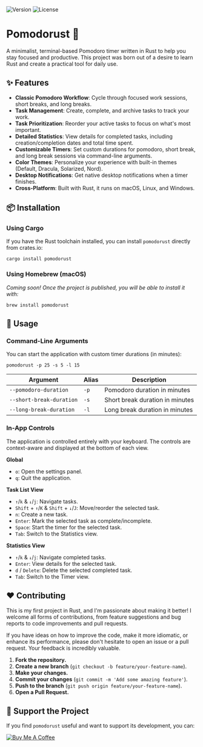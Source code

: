 <img alt="Version" src="https://img.shields.io/badge/version-0.1.0-blue">
<img alt="License" src="https://img.shields.io/badge/license-MIT-green">

# Pomodorust 🍅

A minimalist, terminal-based Pomodoro timer written in Rust to help you stay focused and productive. This project was born out of a desire to learn Rust and create a practical tool for daily use.

## ✨ Features

- **Classic Pomodoro Workflow**: Cycle through focused work sessions, short breaks, and long breaks.
- **Task Management**: Create, complete, and archive tasks to track your work.
- **Task Prioritization**: Reorder your active tasks to focus on what's most important.
- **Detailed Statistics**: View details for completed tasks, including creation/completion dates and total time spent.
- **Customizable Timers**: Set custom durations for pomodoro, short break, and long break sessions via command-line arguments.
- **Color Themes**: Personalize your experience with built-in themes (Default, Dracula, Solarized, Nord).
- **Desktop Notifications**: Get native desktop notifications when a timer finishes.
- **Cross-Platform**: Built with Rust, it runs on macOS, Linux, and Windows.

## 📦 Installation

### Using Cargo

If you have the Rust toolchain installed, you can install `pomodorust` directly from crates.io:

```shell
cargo install pomodorust
```

### Using Homebrew (macOS)

*Coming soon! Once the project is published, you will be able to install it with:*

```shell
brew install pomodorust
```

## 🚀 Usage

### Command-Line Arguments

You can start the application with custom timer durations (in minutes):

```shell
pomodorust -p 25 -s 5 -l 15
```

| **Argument**             | **Alias** | **Description**                 |
| ------------------------ | --------- | ------------------------------- |
| `--pomodoro-duration`    | `-p`      | Pomodoro duration in minutes    |
| `--short-break-duration` | `-s`      | Short break duration in minutes |
| `--long-break-duration`  | `-l`      | Long break duration in minutes  |

### In-App Controls

The application is controlled entirely with your keyboard. The controls are context-aware and displayed at the bottom of each view.

**Global**

- `o`: Open the settings panel.
- `q`: Quit the application.

**Task List View**

- `↑`/`k` & `↓`/`j`: Navigate tasks.
- `Shift` + `↑`/`K` & `Shift` + `↓`/`J`: Move/reorder the selected task.
- `n`: Create a new task.
- `Enter`: Mark the selected task as complete/incomplete.
- `Space`: Start the timer for the selected task.
- `Tab`: Switch to the Statistics view.

**Statistics View**

- `↑`/`k` & `↓`/`j`: Navigate completed tasks.
- `Enter`: View details for the selected task.
- `d` / `Delete`: Delete the selected completed task.
- `Tab`: Switch to the Timer view.

## ❤️ Contributing

This is my first project in Rust, and I'm passionate about making it better! I welcome all forms of contributions, from feature suggestions and bug reports to code improvements and pull requests.

If you have ideas on how to improve the code, make it more idiomatic, or enhance its performance, please don't hesitate to open an issue or a pull request. Your feedback is incredibly valuable.

1. **Fork the repository.**
2. **Create a new branch** (`git checkout -b feature/your-feature-name`).
3. **Make your changes.**
4. **Commit your changes** (`git commit -m 'Add some amazing feature'`).
5. **Push to the branch** (`git push origin feature/your-feature-name`).
6. **Open a Pull Request.**

## 💖 Support the Project

If you find `pomodorust` useful and want to support its development, you can:

<a href="https://www.google.com/search?q=https://www.buymeacoffee.com/your-username" target="_blank"><img src="https://www.google.com/search?q=https://www.buymeacoffee.com/assets/img/custom_images/orange_img.png" alt="Buy Me A Coffee"></img></a>
